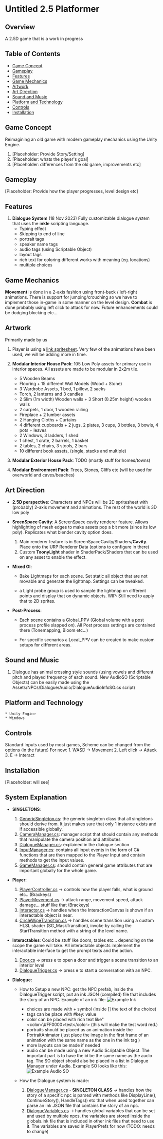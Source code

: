 # Untitled 2.5 Platformer

## Overview
A 2.5D game that is a work in progress

## Table of Contents

- [Game Concept](#game-concept)
- [Gameplay](#gameplay)
- [Features](#features)
- [Game Mechanics](#game-mechanics)
- [Artwork](#artwork)
- [Art Direction](#art_direction)
- [Sound and Music](#sound-and-music)
- [Platform and Technology](#platform-and-technology)
- [Controls](#controls)
- [Installation](#installation)

## Game Concept

Reimagining an old game with modern gameplay mechanics using the Unity Engine. 
 1. [Placeholder: Provide Story/Setting]
 2. [Placeholder: whats the player's goal]
 3. [Placeholder: differences from the old game, improvements etc]

## Gameplay

 [Placeholder: Provide how the player progresses, level design etc]

## Features

 1. **Dialogue System** (18 Nov 2023)
    Fully customizable dialogue system that uses the **inkle** scripting language.
     * Typing effect
     * Skipping to end of line
     * portrait tags
     * speaker name tags
     * audio tags (using Scriptable Object)
     * layout tags
     * rich text for coloring different works with meaning (eg. locations)
     * multiple choices

## Game Mechanics

 **Movement** is done in a 2-axis fashion using front-back / left-right animations. There
 is support for jumping/crouching so we have to implement those in-game in some manner on the
 level design.
 **Combat** is done probably using left click to attack for now. Future enhancements could be dodging
 blocking etc...

## Artwork
 Primarily made by us

 1. Player is using a [link spritesheet](https://www.deviantart.com/gregarlink10/art/Link-Ocarina-of-Time-UPDATED-868055542). Very few of the animations have been used, we will be adding more in time.

 2. **Modular Interior House Pack**: 105 Low Poly assets for primary use in interior spaces. All assets are made to be modular in 2x2m tile.
    * 5 Wooden Beams
    * Flooring + 15 different Wall Models (Wood + Stone)
    * 3 Wardrobe Assets, 1 bed, 1 pillow, 2 sacks
    * Torch, 2 lanterns and 3 candles
    * 2 Slim (1m width) Wooden walls + 3 Short (0.25m height) wooden walls
    * 2 carpets, 1 door, 1 wooden railing
    * Fireplace + 2 lumber assets
    * 2 Hanging Cloths + Curtains
    * 4 different cupboards + 2 jugs, 2 plates, 3 cups, 3 bottles, 3 bowls, 4 pots + leaves
    * 2 Windows, 3 ladders, 1 shed
    * 1 chest, 1 crate, 2 barrels, 1 basket
    * 2 tables, 2 chairs, 3 stools, 2 bars
    * 10 different book assets, (single, stacks and multiple)

3. **Modular Exterior House Pack**: TODO (mostly stuff for homes/towns)
4. **Modular Environment Pack**: Trees, Stones, Cliffs etc (will be used for overworld and caves/beaches)

## Art Direction

* **2.5D perspective**:
Characters and NPCs will be 2D spritesheet with (probably) 2-axis movement and animations. The rest of the world is 3D low poly

* **SreenSpace Cavity**:
A ScreenSpace cavity renderer feature. Allows highlighting of mesh edges to make assets pop a bit more (since its low poly). Replicates what blender cavity option does.
    1. Main renderer feature is in ScreenSpaceCavity/Shaders/**Cavity**. Place onto the URP Renderer Data (options to configure in there)
    2. Custom **ToonyLight** shader in ShaderPack/Shaders that can be used on any asset to enable the effect.

* **Mixed GI**:
    * Bake Lightmaps for each scene. Set static all object that are not movable and generate the lightmap. Settings can be tweaked.

    * a Light probe group is used to sample the lightmap on different points and display that on dynamic objects. WIP: Still need to apply that to 2D sprites.

* **Post-Process**:
    * Each scene contains a Global_PPV (Global volume with a post process profile slapped on). All Post process settings are contained there (Tonemapping, Bloom etc...)

    * For specific scenarios a Local_PPV can be created to make custom setups for different areas.

## Sound and Music

1. Dialogue has animal crossing style sounds (using vowels and different pitch and played frequency of each sound. New AudioSO (Scriptable Objects) can be easily made using the Assets/NPCs/Dialogue/Audio/DialogueAudioInfoSO.cs script)

## Platform and Technology

    * Unity Engine
    * Windows

## Controls
Standard Inputs used by most games, Scheme can be changed from the options (in the future)
For now:
    1. WASD -> Movement
    2. Left click -> Attack
    3. E -> Interact

## Installation

 [Placeholder: will see]

## System Explanation

* **SINGLETONS**:
    1. <u>GenericSingleton.cs</u>: the generic singleton class that all singletons should derive from. It just makes sure that only 1 instance exists and if accessible globally.
    2. <u>CameraManager.cs</u>: manager script that should contain any methods that manipulate the camera position and attributes
    3. <u>DialogueManager.cs</u>: explained in the dialogue section
    4. <u>InputManager.cs</u>: contains all input events in the form of C# functions that are then mapped to the Player Input and contain methods to get the input values.
    5. <u>GameManager.cs</u>: should contain general game attributes that are important globally for the whole game.

* **Player**:
    1. <u>PlayerController.cs</u> -> controls how the player falls, what is ground etc.. (Brackeys)
    2. <u>PlayerMovement.cs</u> -> attack range, movement speed, attack damage... stuff like that (Brackeys)
    3. <u>Interactor.cs</u> -> handles when the InteractionCanvas is shown if an interactable object is near.
    4. <u>CircleWipeTransition.cs</u> -> handles scene transition using a custom HLSL shader (SG_MaskTransition),
    invoke by calling the StartTransition method with a string of the level name.

* **Interactables**:
Could be stuff like doors, tables etc... depending on the scope the game will take. All interactable objects
implement the interactable interface to get the prompt texts and the action.
    1. <u>Door.cs</u> -> press e to open a door and trigger a scene transition to an interior level
    2. <u>DialogueTrigger.cs</u> -> press e to start a conversation with an NPC.

* **Dialogue**:
    * How to Setup a new NPC:
    get the NPC prefab, inside the DialogueTrigger script, put an ink JSON (compiled) file that includes the story of an NPC. Example of an ink file:
    ![Example Ink](docs\example_ink.jpg)
        * choices are made with + symbol (inside [] the text of the choice)
        * tags can be place with #key: value
        * color can be placed with rich text like"<color=\\#FF0000>test<\/color> (this will make the test word red.)
        * portraits should be placed as an animation inside the PortraitAnimator (just place the image in the first frame of an animation with the same name as the one in the ink tag )
        * more layouts can be made if needed
        * audio can be made using a new Audio Scriptable Object. The important part is to have the id be the same name as the audio tag. The SO object should also be placed in a list in Dialogue Manager under Audio. Example SO looks like this:
        ![Example Audio SO](docs\example_audio_SO.jpg)

    * How the Dialogue system is made:
        1. <u>DialogueManager.cs</u> - **SINGLETON CLASS** -> handles how the story of a specific npc is parsed with methods like DisplayLine(), ContinueStory(), HandleTags() etc that when used together can parse an ink JSON file that contains the story of an npc.
        2. <u>DialogueVariables.cs</u> -> handles global variables that can be set and used by multiple npcs. the variables are stored inside the globals.ink file that is included in other ink files that need to use it. The variables are saved in PlayerPrefs for now (TODO: needs to change)
